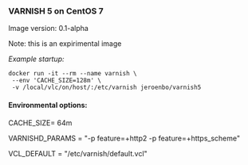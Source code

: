 ### VARNISH 5 on CentOS 7

Image version: 0.1-alpha

Note:  this is an expirimental image



*Example startup:*

```
docker run -it --rm --name varnish \
 --env 'CACHE_SIZE=128m' \
 -v /local/vlc/on/host/:/etc/varnish jeroenbo/varnish5

```

#### Environmental options:
CACHE_SIZE= 64m

VARNISHD_PARAMS = "-p feature=+http2 -p feature=+https_scheme"

VCL_DEFAULT = "/etc/varnish/default.vcl"
